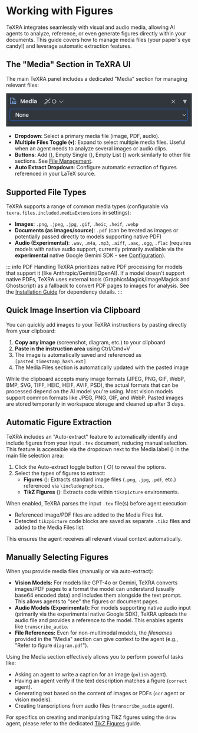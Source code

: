 # Working with Figures

TeXRA integrates seamlessly with visual and audio media, allowing AI agents to analyze, reference, or even generate figures directly within your documents. This guide covers how to manage media files (your paper's eye candy!) and leverage automatic extraction features.

## The "Media" Section in TeXRA UI

The main TeXRA panel includes a dedicated "Media" section for managing relevant files:

![Media Section UI Placeholder](/images/media-section.png)

- **Dropdown**: Select a primary media file (image, PDF, audio).
- **Multiple Files Toggle (`▼`)**: Expand to select multiple media files. Useful when an agent needs to analyze several images or audio clips.
- **Buttons**: Add (<i class="codicon codicon-add"></i>), Empty Single (<i class="codicon codicon-close"></i>), Empty List (<i class="codicon codicon-trash"></i>) work similarly to other file sections. See [File Management](./file-management.md).
- **Auto Extract Dropdown**: Configure automatic extraction of figures referenced in your LaTeX source.

## Supported File Types

TeXRA supports a range of common media types (configurable via `texra.files.included.mediaExtensions` in settings):

- **Images**: `.png`, `.jpeg`, `.jpg`, `.gif`, `.heic`, `.heif`, `.webp`
- **Documents (as images/source)**: `.pdf` (can be treated as images or potentially passed directly to models supporting native PDF)
- **Audio (Experimental)**: `.wav`, `.m4a`, `.mp3`, `.aiff`, `.aac`, `.ogg`, `.flac` (requires models with native audio support, currently primarily available via the **experimental** native Google Gemini SDK - see [Configuration](./configuration.md)).

::: info PDF Handling
TeXRA prioritizes native PDF processing for models that support it (like Anthropic/Gemini/OpenAI). If a model doesn't support native PDFs, TeXRA uses external tools (GraphicsMagick/ImageMagick and Ghostscript) as a fallback to convert PDF pages to images for analysis. See the [Installation Guide](./installation.md) for dependency details.
:::

## Quick Image Insertion via Clipboard

You can quickly add images to your TeXRA instructions by pasting directly from your clipboard:

1. **Copy any image** (screenshot, diagram, etc.) to your clipboard
2. **Paste in the instruction area** using Ctrl/Cmd+V
3. The image is automatically saved and referenced as `[pasted_timestamp_hash.ext]`
4. The Media Files section is automatically updated with the pasted image

While the clipboard accepts many image formats (JPEG, PNG, GIF, WebP, BMP, SVG, TIFF, HEIC, HEIF, AVIF, PSD), the actual formats that can be processed depend on the AI model you're using. Most vision models support common formats like JPEG, PNG, GIF, and WebP. Pasted images are stored temporarily in workspace storage and cleaned up after 3 days.

## Automatic Figure Extraction

TeXRA includes an "Auto-extract" feature to automatically identify and include figures from your input `.tex` document, reducing manual selection. This feature is accessible via the dropdown next to the Media label (<i class="codicon codicon-file-media"></i>) in the main file selection area:

1.  Click the Auto-extract toggle button (<i class="codicon codicon-wand"></i> ○<i class="codicon codicon-chevron-down"></i>) to reveal the options.
2.  Select the types of figures to extract:
    - **Figures** (<i class="codicon codicon-file-media"></i>): Extracts standard image files (`.png`, `.jpg`, `.pdf`, etc.) referenced via `\includegraphics`.
    - **TikZ Figures** (<i class="codicon codicon-file-code"></i>): Extracts code within `tikzpicture` environments.

When enabled, TeXRA parses the input `.tex` file(s) before agent execution:

- Referenced image/PDF files are added to the Media Files list.
- Detected `tikzpicture` code blocks are saved as separate `.tikz` files and added to the Media Files list.

This ensures the agent receives all relevant visual context automatically.

## Manually Selecting Figures

When you provide media files (manually or via auto-extract):

- **Vision Models:** For models like GPT-4o or Gemini, TeXRA converts images/PDF pages to a format the model can understand (usually base64 encoded data) and includes them alongside the text prompt. This allows agents to "see" the figures or document pages.
- **Audio Models (Experimental):** For models supporting native audio input (primarily via the experimental native Google SDK), TeXRA uploads the audio file and provides a reference to the model. This enables agents like `transcribe_audio`.
- **File References:** Even for non-multimodal models, the _filenames_ provided in the "Media" section can give context to the agent (e.g., "Refer to figure `diagram.pdf`").

Using the Media section effectively allows you to perform powerful tasks like:

- Asking an agent to write a caption for an image (`polish` agent).
- Having an agent verify if the text description matches a figure (`correct` agent).
- Generating text based on the content of images or PDFs (`ocr` agent or vision models).
- Creating transcriptions from audio files (`transcribe_audio` agent).

For specifics on creating and manipulating TikZ figures using the `draw` agent, please refer to the dedicated [TikZ Figures](./tikz-figures.md) guide.
